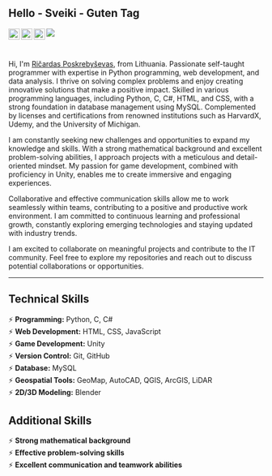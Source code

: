 ## Hello - Sveiki - Guten Tag

<a href="https://www.instagram.com/riciokzz/">
  <img align="left" alt="Abhishek's Instagram" width="22px" src="https://raw.githubusercontent.com/hussainweb/hussainweb/main/icons/instagram.png" />
</a>
<a href="https://twitter.com/ricardas_pos">
  <img align="left" alt="Abhishek Naidu | Twitter" width="22px" src="https://raw.githubusercontent.com/peterthehan/peterthehan/master/assets/twitter.svg" />
</a>
<a href="https://www.linkedin.com/in/ri%C4%8Dardas-poskreby%C5%A1evas-665207206/">
  <img align="left" alt="Abhishek's LinkedIN" width="22px" src="https://raw.githubusercontent.com/peterthehan/peterthehan/master/assets/linkedin.svg" />
</a>

![](https://komarev.com/ghpvc/?username=Riciokzz&color=green&color=003da6&label=PROFILE+VIEWS)

<br />

Hi, I'm [Ričardas Poskrebyševas](https://riciokzz.github.io/cv/), from Lithuania. Passionate self-taught programmer with expertise in Python programming, web development, and data analysis. I thrive on solving complex problems and enjoy creating innovative solutions that make a positive impact. Skilled in various programming languages, including Python, C, C#, HTML, and CSS, with a strong foundation in database management using MySQL. Complemented by licenses and certifications from renowned institutions such as HarvardX, Udemy, and the University of Michigan.

I am constantly seeking new challenges and opportunities to expand my knowledge and skills. With a strong mathematical background and excellent problem-solving abilities, I approach projects with a meticulous and detail-oriented mindset. My passion for game development, combined with proficiency in Unity, enables me to create immersive and engaging experiences.

Collaborative and effective communication skills allow me to work seamlessly within teams, contributing to a positive and productive work environment. I am committed to continuous learning and professional growth, constantly exploring emerging technologies and staying updated with industry trends.

I am excited to collaborate on meaningful projects and contribute to the IT community. Feel free to explore my repositories and reach out to discuss potential collaborations or opportunities.

---

## Technical Skills

⚡️ **Programming:** Python, C, C#\
⚡️ **Web Development:** HTML, CSS, JavaScript\
⚡️ **Game Development:** Unity\
⚡️ **Version Control:** Git, GitHub\
⚡️ **Database:** MySQL\
⚡️ **Geospatial Tools:** GeoMap, AutoCAD, QGIS, ArcGIS, LiDAR\
⚡️ **2D/3D Modeling:** Blender

## Additional Skills
⚡️ **Strong mathematical background**\
⚡️ **Effective problem-solving skills**\
⚡️ **Excellent communication and teamwork abilities**

